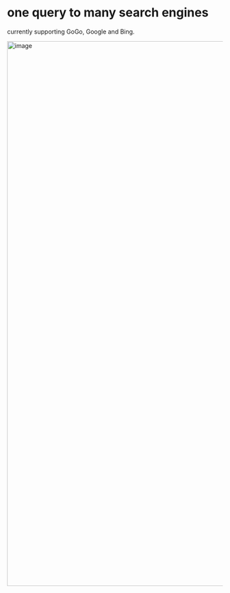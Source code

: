 # one query to many search engines

currently supporting GoGo, Google and Bing.

<img width="1273" alt="image" src="https://user-images.githubusercontent.com/7474972/209250165-d37f27bc-ffa3-4e26-b850-d88d2f106e30.png">

